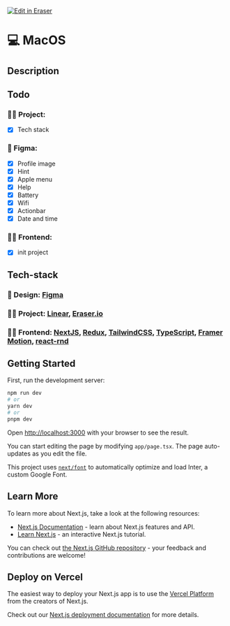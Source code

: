 <p><a target="_blank" href="https://app.eraser.io/workspace/CB00jYU2j9Apx2r5tod2" id="edit-in-eraser-github-link"><img alt="Edit in Eraser" src="https://firebasestorage.googleapis.com/v0/b/second-petal-295822.appspot.com/o/images%2Fgithub%2FOpen%20in%20Eraser.svg?alt=media&amp;token=968381c8-a7e7-472a-8ed6-4a6626da5501"></a></p>

# :computer: MacOS

## Description

## Todo

### :male_detective: Project:

- [x] Tech stack

### :art: Figma:

- [x] Profile image
- [x] Hint
- [x] Apple menu
- [x] Help
- [x] Battery
- [x] Wifi
- [x] Actionbar
- [x] Date and time

### :technologist: Frontend:

- [x] init project

## Tech-stack

### :art: Design: [﻿Figma](https://www.figma.com/file/VCxltAf7wcOtDc6djBIBCD/MacOS?type=design&node-id=2%3A5731&mode=design&t=B1iX5GHDvj0DTduN-1)

### :man_in_tuxedo: Project: [Linear](https://linear.app/), [Eraser.io](https://eraser.io/)

### :technologist: Frontend: [NextJS](https://github.com/vercel/next.js), [Redux](https://github.com/reduxjs/redux), [TailwindCSS](https://github.com/tailwindlabs/tailwindcss), [TypeScript](https://github.com/microsoft/TypeScript), [Framer Motion](https://github.com/framer/motion), [react-rnd](https://github.com/bokuweb/react-rnd)

## Getting Started

First, run the development server:

```bash
npm run dev
# or
yarn dev
# or
pnpm dev
```

Open [http://localhost:3000](http://localhost:3000) with your browser to see the result.

You can start editing the page by modifying `app/page.tsx`. The page auto-updates as you edit the file.

This project uses [`next/font`](https://nextjs.org/docs/basic-features/font-optimization) to automatically optimize and load Inter, a custom Google Font.

## Learn More

To learn more about Next.js, take a look at the following resources:

- [Next.js Documentation](https://nextjs.org/docs) - learn about Next.js features and API.
- [Learn Next.js](https://nextjs.org/learn) - an interactive Next.js tutorial.

You can check out [the Next.js GitHub repository](https://github.com/vercel/next.js/) - your feedback and contributions are welcome!

## Deploy on Vercel

The easiest way to deploy your Next.js app is to use the [Vercel Platform](https://vercel.com/new?utm_medium=default-template&filter=next.js&utm_source=create-next-app&utm_campaign=create-next-app-readme) from the creators of Next.js.

Check out our [Next.js deployment documentation](https://nextjs.org/docs/deployment) for more details.

<!--- Eraser file: https://app.eraser.io/workspace/CB00jYU2j9Apx2r5tod2 --->
